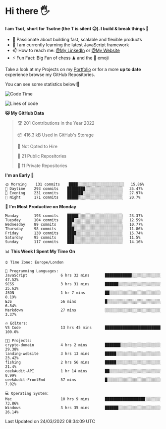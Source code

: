 # Hi there :raised_hand_with_fingers_splayed:
#### I am Tsot, short for Tsotne (the T is silent :wink:). I build & break things :space_invader:
- :telescope: Passionate about building fast, scalable and flexible products
- :seedling: I am currently learning the latest JavaScript framework 
- :mailbox: How to reach me: [@My LinkedIn](https://www.linkedin.com/in/tsotne-gvadzabia/) or [@My Website](https://tsotne.co.uk/contact)
- :zap: Fun Fact: Big Fan of chess ♟ and the 👾 emoji

Take a look at my Projects on my [Portfolio](https://tsotne.co.uk/) or for a more **up to date** experience browse my GitHub Repositories.

You can see some statistics below!:space_invader:
<!--START_SECTION:waka-->
![Code Time](http://img.shields.io/badge/Code%20Time-589%20hrs%2035%20mins-blue)

![Lines of code](https://img.shields.io/badge/From%20Hello%20World%20I%27ve%20Written-2%20Million%20lines%20of%20code-blue)

**🐱 My GitHub Data** 

> 🏆 201 Contributions in the Year 2022
 > 
> 📦 416.3 kB Used in GitHub's Storage 
 > 
> 🚫 Not Opted to Hire
 > 
> 📜 21 Public Repositories 
 > 
> 🔑 11 Private Repositories  
 > 
**I'm an Early 🐤** 

```text
🌞 Morning    131 commits    ████░░░░░░░░░░░░░░░░░░░░░   15.86% 
🌆 Daytime    293 commits    ████████░░░░░░░░░░░░░░░░░   35.47% 
🌃 Evening    231 commits    ███████░░░░░░░░░░░░░░░░░░   27.97% 
🌙 Night      171 commits    █████░░░░░░░░░░░░░░░░░░░░   20.7%

```
📅 **I'm Most Productive on Monday** 

```text
Monday       193 commits    █████░░░░░░░░░░░░░░░░░░░░   23.37% 
Tuesday      104 commits    ███░░░░░░░░░░░░░░░░░░░░░░   12.59% 
Wednesday    89 commits     ██░░░░░░░░░░░░░░░░░░░░░░░   10.77% 
Thursday     98 commits     ███░░░░░░░░░░░░░░░░░░░░░░   11.86% 
Friday       130 commits    ████░░░░░░░░░░░░░░░░░░░░░   15.74% 
Saturday     95 commits     ███░░░░░░░░░░░░░░░░░░░░░░   11.5% 
Sunday       117 commits    ███░░░░░░░░░░░░░░░░░░░░░░   14.16%

```


📊 **This Week I Spent My Time On** 

```text
⌚︎ Time Zone: Europe/London

💬 Programming Languages: 
JavaScript               6 hrs 32 mins       ████████████░░░░░░░░░░░░░   47.52% 
SCSS                     3 hrs 31 mins       ██████░░░░░░░░░░░░░░░░░░░   25.62% 
JSON                     1 hr 7 mins         ██░░░░░░░░░░░░░░░░░░░░░░░   8.19% 
EJS                      56 mins             █░░░░░░░░░░░░░░░░░░░░░░░░   6.84% 
Markdown                 27 mins             ░░░░░░░░░░░░░░░░░░░░░░░░░   3.37%

🔥 Editors: 
VS Code                  13 hrs 45 mins      █████████████████████████   100.0%

🐱‍💻 Projects: 
crypto-domain            4 hrs 2 mins        ███████░░░░░░░░░░░░░░░░░░   29.38% 
landing-website          3 hrs 13 mins       █████░░░░░░░░░░░░░░░░░░░░   23.42% 
fishing                  2 hrs 56 mins       █████░░░░░░░░░░░░░░░░░░░░   21.4% 
ceekAudit-API            1 hr 14 mins        ██░░░░░░░░░░░░░░░░░░░░░░░   8.99% 
ceekAudit-FrontEnd       57 mins             █░░░░░░░░░░░░░░░░░░░░░░░░   7.02%

💻 Operating System: 
Mac                      10 hrs 9 mins       ██████████████████░░░░░░░   73.86% 
Windows                  3 hrs 35 mins       ██████░░░░░░░░░░░░░░░░░░░   26.14%

```


 Last Updated on 24/03/2022 08:34:09 UTC
<!--END_SECTION:waka-->
